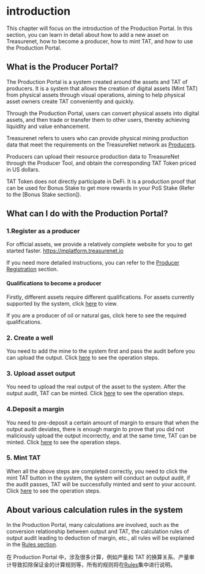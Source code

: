 # introduction

This chapter will focus on the introduction of the Production Portal. In this section, you can learn in detail about how to add a new asset on Treasurenet, how to become a producer, how to mint TAT, and how to use the Production Portal.

## What is the Producer Portal?

The Production Portal is a system created around the assets and TAT of producers. It is a system that allows the creation of digital assets (Mint TAT) from physical assets through visual operations, aiming to help physical asset owners create TAT conveniently and quickly.

Through the Production Portal, users can convert physical assets into digital assets, and then trade or transfer them to other users, thereby achieving liquidity and value enhancement.

Treasurenet refers to users who can provide physical mining production data that meet the requirements on the TreasureNet network as [Producers](/docs/assets/basic-concepts/producer).

Producers can upload their resource production data to TreasureNet through the Producer Tool, and obtain the corresponding TAT Token priced in US dollars.

TAT Token does not directly participate in DeFi. It is a production proof that can be used for Bonus Stake to get more rewards in your PoS Stake (Refer to the [Bonus Stake section]).

## What can I do with the Production Portal?

### 1.Register as a producer

For official assets, we provide a relatively complete website for you to get started faster. https://mplatform.treasurenet.io

If you need more detailed instructions, you can refer to the [Producer Registration](/docs/producers/operation-guide/producer/registration) section.

#### Qualifications to become a producer

Firstly, different assets require different qualifications. For assets currently supported by the system, click [here](/docs/producers/assets) to view.

If you are a producer of oil or natural gas, click here to see the required qualifications.

### 2. Create a well

You need to add the mine to the system first and pass the audit before you can upload the output. Click [here](/docs/producers/operation-guide/producer/wellmanagement#2%E6%B7%BB%E5%8A%A0%E7%9F%BF%E4%BA%95%E6%B5%8B%E9%87%8F%E7%82%B9) to see the operation steps.

### 3. Upload asset output

You need to upload the real output of the asset to the system. After the output audit, TAT can be minted. Click [here](/docs/producers/operation-guide/production-data-upload) to see the operation steps.

### 4.Deposit a margin

You need to pre-deposit a certain amount of margin to ensure that when the output audit deviates, there is enough margin to prove that you did not maliciously upload the output incorrectly, and at the same time, TAT can be minted. Click [here](/docs/producers/operation-guide/producer/expense#1-%E5%AD%98%E5%85%A5%E4%BF%9D%E8%AF%81%E9%87%91) to see the operation steps.

### 5. Mint TAT

When all the above steps are completed correctly, you need to click the mint TAT button in the system, the system will conduct an output audit, if the audit passes, TAT will be successfully minted and sent to your account. Click [here](/docs/producers/operation-guide/producer/mint) to see the operation steps.

## About various calculation rules in the system

In the Production Portal, many calculations are involved, such as the conversion relationship between output and TAT, the calculation rules of output audit leading to deduction of margin, etc., all rules will be explained in the [Rules section](/docs/producers/rules).

在 Production Portal 中，涉及很多计算，例如产量和 TAT 的换算关系、产量审计导致扣除保证金的计算规则等，所有的规则将在[Rules](/docs/producers/rules)集中进行说明。
